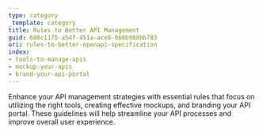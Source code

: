 ```yaml
---
type: category
_template: category
title: Rules to Better API Management
guid: 680c1175-a54f-451a-ace8-9b0b988bb783
uri: rules-to-better-openapi-specification
index:
- tools-to-manage-apis
- mockup-your-apis
- brand-your-api-portal
---
```


Enhance your API management strategies with essential rules that focus on utilizing the right tools, creating effective mockups, and branding your API portal. These guidelines will help streamline your API processes and improve overall user experience.
